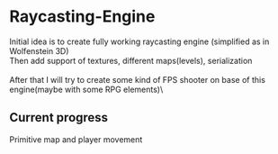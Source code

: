 # Raycasting-Engine

Initial idea is to create fully working raycasting engine (simplified as in Wolfenstein 3D)\
Then add support of textures, different maps(levels), serialization\
\
After that I will try to create some kind of FPS shooter on base of this engine(maybe with some RPG elements)\

## Current progress
Primitive map and player movement
